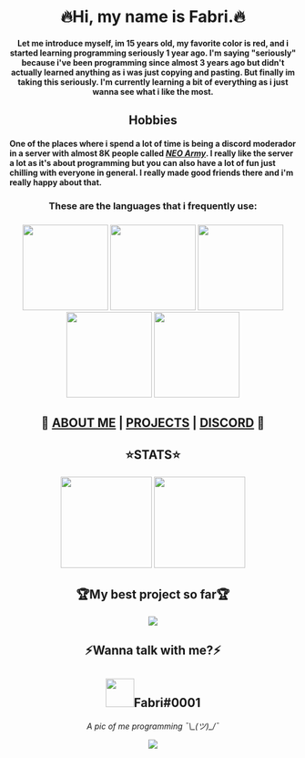 <h1 align="center">🔥Hi, my name is Fabri.🔥</h1>
<h4 align="center">Let me introduce myself, im 15 years old, my favorite color is red, and i started learning programming seriously 1 year ago. I'm saying "seriously" because i've been programming since almost 3 years ago but didn't actually learned anything as i was just copying and pasting. But finally im taking this seriously. I'm currently learning a bit of everything as i just wanna see what i like the most.</h4>

<h2 align="center">Hobbies</h2>
<h4>One of the places where i spend a lot of time is being a discord moderador in a server with almost 8K people called <a href="https://discord.gg/neoarmy"><em>NEO Army</em></a>. I really like the server a lot as it's about programming but you can also have a lot of fun just chilling with everyone in general. I really made good friends there and i'm really happy about that.</h4>

<h3 align="center">These are the languages that i frequently use:</h3>
<h3 align="center"></h3>
<p align="center">
  <img height=150px src="https://cdn.discordapp.com/attachments/802205709709475891/829628178938069043/python.png"/>
  <img height=150px src="https://cdn.discordapp.com/attachments/802205709709475891/829628193597292565/javascript.png"/>
  <img height=150px src="https://cdn.discordapp.com/attachments/802205709709475891/829628354831187978/html.png"/>
  <img height=150px src="https://cdn.discordapp.com/attachments/802205709709475891/829628229236293652/css.png"/>
  <img height=150px src="https://cdn.discordapp.com/attachments/802205709709475891/829628207958851585/java.png"/>
<h2 align="center">🚀
  <a href="https://fabridora.github.io">ABOUT ME</a> | 
  <a href="https://github.com/fabridora">PROJECTS</a> | 
  <a href="https://github.com/fabridora/#Contact">DISCORD</a>
🚀</h2>
<h2 align=center>⭐️STATS⭐️</h2>
<p align=center>
  <img height=160px src="https://github-readme-stats.vercel.app/api/top-langs/?username=FabriDora&layout=compact&theme=tokyonight&hide=html"/>
  <img height=160px src="https://github-readme-stats.vercel.app/api?username=FabriDora&theme=radical&show_icons=true">
</p>
<h2 align="center" name="Contact">🏆My best project so far🏆</h2>
<p align="center">
  <a href="https://github.com/fabridora/ztube"><img src="https://github-readme-stats.vercel.app/api/pin/?username=FabriDora&repo=ztube&theme=radical"/></a>
</p>
<h2 align="center">⚡Wanna talk with me?⚡</h2>
<h2 align="center">
  <img height=50px src="https://img.icons8.com/fluent/240/000000/discord-new-logo.png"/>Fabri#0001
</h2>
<p align="center"><em>A pic of me programming ¯\_(ツ)_/¯</em></p>
<p align="center">
  <img src="https://miro.medium.com/max/1000/1*4WSg9APOcsfPg5d2OY632w.gif"/>
</p>
